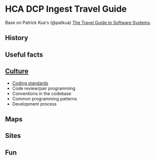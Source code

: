 # HCA DCP Ingest Travel Guide

Base on Patrick Kua's (@patkua) [The Travel Guide to Software Systems](https://www.slideshare.net/thekua/the-travel-guide-to-software-systems).

## History

## Useful facts

## [Culture](pages/culture.md)
* [Coding standards](pages/culture.md#coding-standards)
* Code review/pair programming 
* Conventions in the codebase 
* Common programming patterns 
* Development process

## Maps

## Sites

## Fun